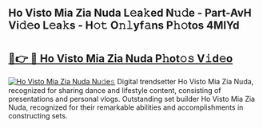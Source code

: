 ## Ho Visto Mia Zia Nuda L𝚎a𝚔ed N𝚞𝚍e - Part-AvH Vi𝚍𝚎o L𝚎a𝚔s - H𝚘𝚝 O𝚗𝚕yf𝚊ns P𝚑𝚘tos 4MIYd

# <h2><a href="http://kf2ocx.oniu.top/?m=Ho+Visto+Mia+Zia+Nuda">🔗👉 🔴 Ho Visto Mia Zia Nuda P𝚑ot𝚘𝚜 V𝚒d𝚎o</a></h2>

[![Ho Visto Mia Zia Nuda Nu𝚍e𝚜](https://i.imgur.com/0qMVB7G.gif)](http://kf2ocx.oniu.top/?m=Ho+Visto+Mia+Zia+Nuda)
Digital trendsetter Ho Visto Mia Zia Nuda, recognized for sharing dance and lifestyle content, consisting of presentations and personal vlogs. Outstanding set builder Ho Visto Mia Zia Nuda, recognized for their remarkable abilities and accomplishments in constructing sets.  
